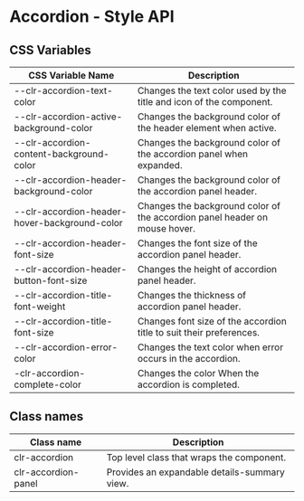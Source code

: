 # Accordion - Style API

## CSS Variables

| CSS Variable Name                             | Description                                                                |
| --------------------------------------------- | -------------------------------------------------------------------------  |
| --clr-accordion-text-color                    | Changes the text color used by the title and icon of the component.        |
| --clr-accordion-active-background-color       | Changes the background color of the header element when active.            |
| --clr-accordion-content-background-color      | Changes the background color of the accordion panel when expanded.         |
| --clr-accordion-header-background-color       | Changes the background color of the accordion panel header.                |
| --clr-accordion-header-hover-background-color | Changes the background color of the accordion panel header on mouse hover. |
| --clr-accordion-header-font-size              | Changes the font size of the accordion panel header.                       |
| --clr-accordion-header-button-font-size       | Changes the height of accordion panel header.                              |
| --clr-accordion-title-font-weight             | Changes the thickness of accordion panel header.                           |
| --clr-accordion-title-font-size               | Changes font size of the accordion title to suit their preferences.        |
| --clr-accordion-error-color                   | Changes the text color when error occurs in the accordion.                 |
| -clr-accordion-complete-color                 | Changes the color When the accordion is completed.                         |

## Class names

| Class name                  | Description                                 |
| --------------------------- | ------------------------------------------- |
| clr-accordion               | Top level class that wraps the component.   |
| clr-accordion-panel         | Provides an expandable details-summary view.|
